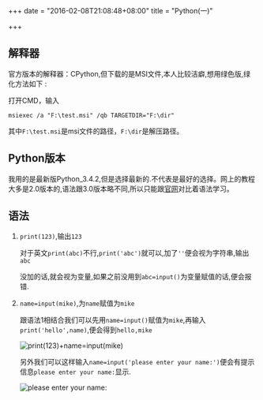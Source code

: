 +++
date = "2016-02-08T21:08:48+08:00"
title = "Python(一)"

+++

<!--more-->

## 解释器

官方版本的解释器：CPython,但下载的是MSI文件,本人比较洁癖,想用绿色版,绿化方法如下 :

打开CMD，输入
```
msiexec /a "F:\test.msi" /qb TARGETDIR="F:\dir"
```
其中`F:\test.msi`是msi文件的路径，`F:\dir`是解压路径。

## Python版本

我用的是最新版Python_3.4.2,但是选择最新的.不代表是最好的选择。网上的教程大多是2.0版本的,语法跟3.0版本略不同,所以只能跟[官网][1]对比着语法学习。

## 语法

1. `print(123)`,输出`123`

    对于英文`print(abc)`不行,`print('abc')`就可以,加了`''`便会视为字符串,输出`abc`

    没加的话,就会视为变量,如果之前没用到`abc=input()`为变量赋值的话,便会报错.

2. `name=input(mike)`,为`name`赋值为`mike`

    跟语法1相结合我们可以先用`name=input()`赋值为`mike`,再输入`print('hello',name)`,便会得到`hello,mike`

    ![print(123)+name=input(mike)][2]

    另外我们可以这样输入`name=input('please enter your name:')`便会有提示信息`please enter your name:`显示.

    ![please enter your name:][3]

[1]:https://www.python.org/
[2]:/uploads/python1.png
[3]:/uploads/python2.png
